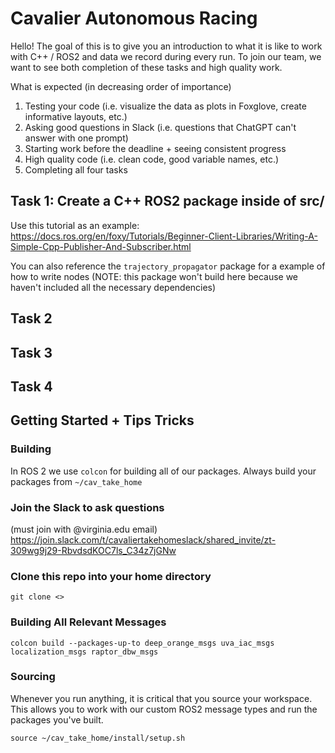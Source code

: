 # Cavalier Autonomous Racing

Hello! The goal of this is to give you an introduction to what it is like to work with C++ / ROS2 and data we record during every run. To join our team, we want to see both completion of these tasks and high quality work.

What is expected (in decreasing order of importance)
1. Testing your code (i.e. visualize the data as plots in Foxglove, create informative layouts, etc.)
2. Asking good questions in Slack (i.e. questions that ChatGPT can't answer with one prompt)
3. Starting work before the deadline + seeing consistent progress
4. High quality code (i.e. clean code, good variable names, etc.)
5. Completing all four tasks

## Task 1: Create a C++ ROS2 package inside of src/

Use this tutorial as an example: https://docs.ros.org/en/foxy/Tutorials/Beginner-Client-Libraries/Writing-A-Simple-Cpp-Publisher-And-Subscriber.html

You can also reference the `trajectory_propagator` package for a example of how to write nodes (NOTE: this package won't build here because we haven't included all the necessary dependencies)

## Task 2



## Task 3



## Task 4



## Getting Started + Tips Tricks

### Building

In ROS 2 we use `colcon` for building all of our packages. Always build your packages from `~/cav_take_home`

### Join the Slack to ask questions

(must join with @virginia.edu email)
https://join.slack.com/t/cavaliertakehomeslack/shared_invite/zt-309wg9j29-RbvdsdKOC7ls_C34z7jGNw

### Clone this repo into your home directory

```{bash}
git clone <> 
```

### Building All Relevant Messages

```{bash}
colcon build --packages-up-to deep_orange_msgs uva_iac_msgs localization_msgs raptor_dbw_msgs
```

### Sourcing
Whenever you run anything, it is critical that you source your workspace. This allows you to work with our custom ROS2 message types and run the packages you've built. 

```{bash}
source ~/cav_take_home/install/setup.sh
```

